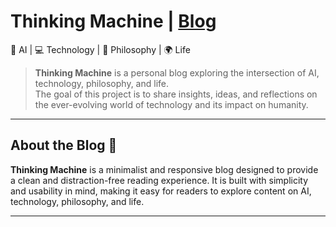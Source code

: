 # Thinking Machine | <a href="https://jack5316.github.io/Thinking-Machine/">Blog</a>

🤖 AI | 💻 Technology | 🧠 Philosophy | 🌍 Life

> **Thinking Machine** is a personal blog exploring the intersection of AI, technology, philosophy, and life.  
> The goal of this project is to share insights, ideas, and reflections on the ever-evolving world of technology and its impact on humanity.

---

## About the Blog 🚀

**Thinking Machine** is a minimalist and responsive blog designed to provide a clean and distraction-free reading experience. It is built with simplicity and usability in mind, making it easy for readers to explore content on AI, technology, philosophy, and life.

---
